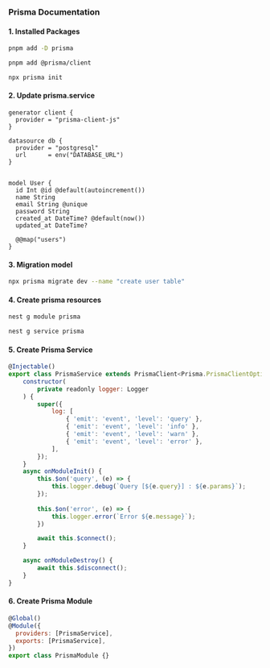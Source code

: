 ### Prisma Documentation

#### 1. Installed Packages
```sh
pnpm add -D prisma
```
```sh
pnpm add @prisma/client
```
```sh
npx prisma init
```

#### 2. Update prisma.service
```prisma
generator client {
  provider = "prisma-client-js"
}

datasource db {
  provider = "postgresql"
  url      = env("DATABASE_URL")
}


model User {
  id Int @id @default(autoincrement())
  name String
  email String @unique
  password String
  created_at DateTime? @default(now())
  updated_at DateTime?

  @@map("users")
}
```

#### 3. Migration model
```sh
npx prisma migrate dev --name "create user table"
```

#### 4. Create prisma resources
```sh
nest g module prisma
```
```sh
nest g service prisma
```

#### 5. Create Prisma Service
```js
@Injectable()
export class PrismaService extends PrismaClient<Prisma.PrismaClientOptions, string> implements OnModuleInit, OnModuleDestroy {
    constructor(
        private readonly logger: Logger
    ) {
        super({
            log: [
                { 'emit': 'event', 'level': 'query' },
                { 'emit': 'event', 'level': 'info' },
                { 'emit': 'event', 'level': 'warn' },
                { 'emit': 'event', 'level': 'error' },
            ],
        });
    }
    async onModuleInit() {
        this.$on('query', (e) => {
            this.logger.debug(`Query [${e.query}] : ${e.params}`);
        });
        
        this.$on('error', (e) => {
            this.logger.error(`Error ${e.message}`);
        })

        await this.$connect();
    }

    async onModuleDestroy() {
        await this.$disconnect();
    }
}
```

#### 6. Create Prisma Module
```js
@Global()
@Module({
  providers: [PrismaService],
  exports: [PrismaService],
})
export class PrismaModule {}
```
